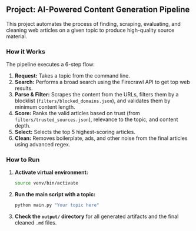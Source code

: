 ## Project: AI-Powered Content Generation Pipeline

This project automates the process of finding, scraping, evaluating, and cleaning web articles on a given topic to produce high-quality source material.

### How it Works

The pipeline executes a 6-step flow:
1.  **Request:** Takes a topic from the command line.
2.  **Search:** Performs a broad search using the Firecrawl API to get top web results.
3.  **Parse & Filter:** Scrapes the content from the URLs, filters them by a blocklist (`filters/blocked_domains.json`), and validates them by minimum content length.
4.  **Score:** Ranks the valid articles based on trust (from `filters/trusted_sources.json`), relevance to the topic, and content depth.
5.  **Select:** Selects the top 5 highest-scoring articles.
6.  **Clean:** Removes boilerplate, ads, and other noise from the final articles using advanced regex.

### How to Run

1.  **Activate virtual environment:**
    ```bash
    source venv/bin/activate
    ```
2.  **Run the main script with a topic:**
    ```bash
    python main.py "Your topic here"
    ```
3.  **Check the `output/` directory** for all generated artifacts and the final cleaned `.md` files.
